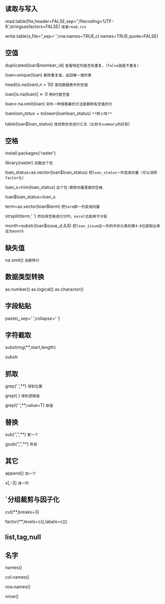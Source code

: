 ## 读取与写入

read.table(file,header=FALSE,sep=‘’,filecoding=‘UTF-8’,stringsasfactors=FALSE)  `或者read.csv`

write.table(x,file=‘’,sep=‘ ’,row.names=TRUE,cl.names=TRUE,quote=FALSE)

## 空值

duplicated(loan$member_id) `查看特定列是否有重复，（false就是不重复)`

loan=unique(loan) `删除重复值，返回唯一值列表`

head(is.na(loan),n = 10) `查找数据表中的空值`

loan[is.na(loan)] <- 0 `用0代替空值`

loan<-na.omit(loan) `另外一种很粗暴的方法是删除有空值的行`

loan$loan_status=tolower(loan$loan_status) `**转小写**`

table(loan$loan_status) `按贷款状态进行汇总（比较与summary的区别）`



## 空格

install.packages('raster')

library(raster) `加载这个包`

loan_status=as.vector(loan$loan_status) `把loan_status一列变成向量（可以消除factor化）`

loan_s=trim(loan_status) `这个包:删除向量里面的空格`

loan$loan_status=loan_s

term=as.vector(loan$term) `把term那一列变成向量`

strsplit(term,' ') `然后用空格进行分列，excel也能用于分裂`

month=substr(loan$issue_d,4,6) `把loan_issue这一列的中的元素的第4-6位提取出来设为month`

## 缺失值

na.omit() `会删除行`

## 数据类型转换

as.number() as.logical() as.charactor()

## 字段粘贴

paste(**,**,sep=‘ ‘,collapse=‘ ’)

## 字符截取

substring(**,start,length)

substr

## 抓取

grep(‘ ‘,**) `得到位置`

grepl(      ) `得到逻辑值`

grepl(‘ ‘,**,value=T) `取值`

## 替换

sub(‘’,’’,**) `第一个`

gsub(‘’,’’,**) `所有`

## 其它
append() `加一个`

x[,-3] `减一列`

## `分组裁剪与因子化

cut(**,breaks=3)

factor(**,levels=c(),labels=c())

## list,tag,null

## 名字

names()

col.names()

row.names()

nrow()